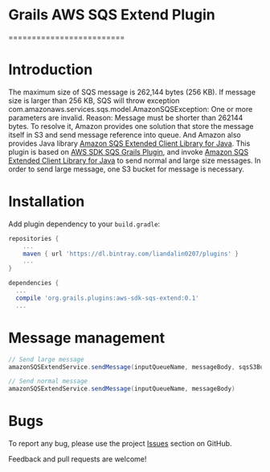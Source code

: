 # Grails AWS SQS Extend Plugin
=========================

# Introduction

The maximum size of SQS message is 262,144 bytes (256 KB). If message size is larger than 256 KB, SQS will throw exception com.amazonaws.services.sqs.model.AmazonSQSException: One or more parameters are invalid. Reason: Message must be shorter than 262144 bytes. 
To resolve it, Amazon provides one solution that store the message itself in S3 and send message reference into queue. And Amazon also provides Java library [Amazon SQS Extended Client Library for Java](https://github.com/awslabs/amazon-sqs-java-extended-client-lib).
This plugin is based on [AWS SDK SQS Grails Plugin](https://github.com/agorapulse/grails-aws-sdk/tree/master/grails-aws-sdk-sqs), and invoke [Amazon SQS Extended Client Library for Java](https://github.com/awslabs/amazon-sqs-java-extended-client-lib) to send normal and large size messages. In order to send large message, one S3 bucket for message is necessary.

# Installation

Add plugin dependency to your `build.gradle`:

```groovy
repositories {
    ...
    maven { url 'https://dl.bintray.com/liandalin0207/plugins' }
    ...
}

dependencies {
  ...
  compile 'org.grails.plugins:aws-sdk-sqs-extend:0.1'
  ...
```

# Message management

```groovy
// Send large message
amazonSQSExtendService.sendMessage(inputQueueName, messageBody, sqsS3BucketName)

// Send normal message
amazonSQSExtendService.sendMessage(inputQueueName, messageBody)
```

# Bugs

To report any bug, please use the project [Issues](https://github.com/liandalin0207/aws-sqs-extend/issues) section on GitHub.

Feedback and pull requests are welcome!
